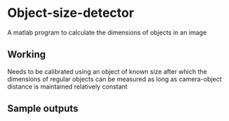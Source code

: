 # Object-size-detector
A matlab program to calculate the dimensions of objects in an image

## Working
Needs to be calibrated using an object of known size after which the dimensions of regular objects can be measured as long as camera-object distance is maintained relatively constant

## Sample outputs
